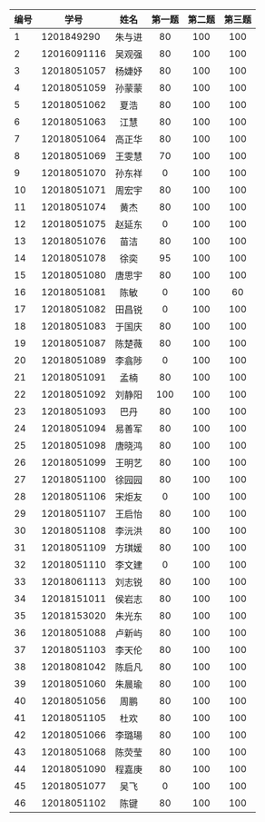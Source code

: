 | 编号 | 学号	        |  姓名	    | 第一题	|第二题 |第三题      |
| --- | --------      | :-----:    | :----:    |:----: |:----: |
| 1 | 1201849290	| 朱与进	| 80	    | 100	|100         |
| 2 | 12016091116	| 吴观强	| 80	    | 100	|100         |
| 3 | 12018051057	| 杨婕妤	| 80	    | 100	|100         |
| 4 | 12018051059	| 孙蒙蒙	| 80	    | 100	|100         |
| 5 | 12018051062	| 夏浩	    | 80	    | 100	|100         |
| 6 | 12018051063	| 江慧	    | 80	    | 100	|100         |
| 7 | 12018051064	| 高正华	| 80	    | 100	|100         |
| 8 | 12018051069	| 王雯慧	| 70	    | 100	|100         |
| 9 | 12018051070	| 孙东祥	| 0	    | 100	|100             |
| 10 | 12018051071	| 周宏宇	| 80	    | 100	|100         |
| 11 | 12018051074	| 黄杰	    | 80	    | 100	|100         |
| 12 | 12018051075	| 赵延东	| 0	    | 100	|100             |
| 13 | 12018051076	| 苗洁	    | 80	    | 100	|100         |
| 14 | 12018051078	| 徐奕	    | 95	    | 100	|100         |
| 15 | 12018051080	| 唐思宇	| 80	    | 100	|100         |
| 16 | 12018051081	| 陈敏	    | 0 	    | 100	|60          |
| 17 | 12018051082	| 田昌锐	| 0	    | 100	|100             |
| 18 | 12018051083	|  于国庆	| 80	    | 100	|100         |
| 19 | 12018051087	| 陈楚薇	| 80	    | 100	|100         |
| 20 | 12018051089	| 李翕陟	| 0	    | 100	|100             |
| 21 | 12018051091	| 孟楠	    | 80	    | 100	|100         |
| 22 | 12018051092	| 刘静阳	| 100	    | 100	|100         |
| 23 | 12018051093	| 巴丹	    | 80	    | 100	|100         |
| 24 | 12018051094	| 易善军	| 80	    | 100	|100         |
| 25 | 12018051098	| 唐晓鸿	| 80	    | 100	|100         |
| 26 | 12018051099	| 王明艺	| 80	    | 100	|100         |
| 27 | 12018051100	| 徐园园	| 80	    | 100	|100         |
| 28 | 12018051106	| 宋炬友	| 0	    | 100	|100             |
| 29 | 12018051107	| 王启怡	| 80	    | 100	|100         |
| 30 | 12018051108	| 李沅洪	| 80	    | 100	|100         |
| 31 | 12018051109	| 方琪媛	| 80	    | 100	|100         |
| 32 | 12018051110	| 李文建	| 0	    | 100	|100             |
| 33 | 12018061113	| 刘志锐	| 80	    | 100	|100         |
| 34 | 12018151011	| 侯岩志	| 80	    | 100	|100         |
| 35 | 12018153020	| 朱光东	| 80	    | 100	|100         |
| 36 | 12018051088	| 卢新屿	| 80	    | 100	|100         |
| 37 | 12018051103	| 李天伦	| 80	    | 100	|100         |
| 38 | 12018081042	| 陈启凡	| 80	    | 100	|100         |
| 39 | 12018051060	| 朱晨瑜    | 80	    | 100	|100         |
| 40 | 12018051056	| 周鹏    | 80	    | 100	|100         |
| 41 | 12018051105	| 杜欢    | 80	    | 100	|100         |
| 42 | 12018051066	| 李璐瑒    | 80	    | 100	|100         |
| 43 | 12018051068	| 陈荧莹    | 80	    | 100	|100         |
| 44 | 12018051090	| 程嘉庚    | 80	    | 100	|100         |
| 45 | 12018051077	| 吴飞   | 0	    | 100	|100         |
| 46 | 12018051102	| 陈键   | 80	    | 100	|100         |